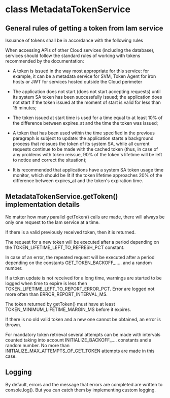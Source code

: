 # class MetadataTokenService

## General rules of getting a token from Iam service

Issuance of tokens shall be in accordance with the following rules

When accessing APIs of other Cloud services (including the database), services should follow the standard rules of
working with tokens recommended by the documentation:

- A token is issued in the way most appropriate for this service: for example, it can be a metadata service for SVM, Token Agent
  for iron hosts or JWT for services hosted outside the Cloud perimeter

- The application does not start (does not start accepting requests) until its system SA token has been successfully issued;
  the application does not start if the token issued at the moment of start is valid for less than 15 minutes;

- The token issued at start time is used for a time equal to at least 10% of the difference between expires_at and the time
  the token was issued;

- A token that has been used within the time specified in the previous paragraph is subject to update: the application starts
  a background process that reissues the token of its system SA, while all current requests continue to be made with the
  cached token (thus, in case of any problems with token reissue, 90% of the token's lifetime will be left to notice and
  correct the situation);

- It is recommended that applications have a system SA token usage time monitor, which should be lit if the token lifetime
  approaches 20% of the difference between expires_at and the token's expiration time.

## MetadataTokenService.getToken() implementation details

No matter how many parallel getToken() calls are made, there will always be only one request to the Iam service at a time.

If there is a valid previously received token, then it is returned.

The request for a new token will be executed after a period depending on the TOKEN_LIFETIME_LEFT_TO_REFRESH_PCT constant.

In case of an error, the repeated request will be executed after a period depending on the constants GET_TOKEN_BACKOFF_..... 
and a random number.

If a token update is not received for a long time, warnings are started to be logged when time to expire is less then TOKEN_LIFETIME_LEFT_TO_REPORT_ERROR_PCT.  Error are logged not more often than ERROR_REPORT_INTERVAL_MS.

The token returned by getToken() must have at least TOKEN_MINIMUM_LIFETIME_MARGIN_MS before it expires.

If there is no old valid token and a new one cannot be obtained, an error is thrown.

For mandatory token retrieval several attempts can be made with intervals counted taking into account INITIALIZE_BACKOFF_.... constants and a random number. No more than INITIALIZE_MAX_ATTEMPTS_OF_GET_TOKEN attempts are made in this case.

## Logging

By default, errors and the message that errors are completed are written to console.log().  But you can catch them by
implementing custom logging.



